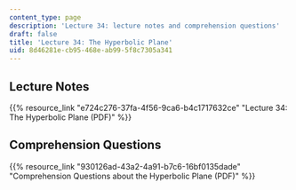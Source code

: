 ```yaml
---
content_type: page
description: 'Lecture 34: lecture notes and comprehension questions'
draft: false
title: 'Lecture 34: The Hyperbolic Plane'
uid: 8d46281e-cb95-468e-ab99-5f8c7305a341
---
```

## Lecture Notes

{{% resource_link "e724c276-37fa-4f56-9ca6-b4c1717632ce" "Lecture 34: The Hyperbolic Plane (PDF)" %}}

## Comprehension Questions

{{% resource_link "930126ad-43a2-4a91-b7c6-16bf0135dade" "Comprehension Questions about the Hyperbolic Plane (PDF)" %}}